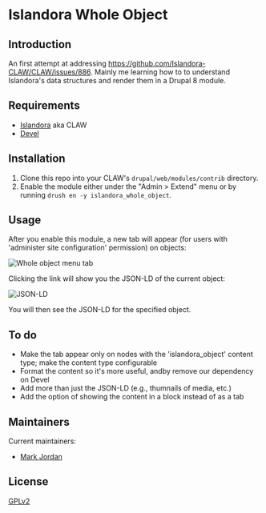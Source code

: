 # Islandora Whole Object

## Introduction

An first attempt at addressing https://github.com/Islandora-CLAW/CLAW/issues/886. Mainly me learning how to to understand Islandora's data structures and render them in a Drupal 8 module.

## Requirements

* [Islandora](https://github.com/Islandora-CLAW/islandora) aka CLAW
* [Devel](https://www.drupal.org/project/devel)

## Installation

1. Clone this repo into your CLAW's `drupal/web/modules/contrib` directory.
1. Enable the module either under the "Admin > Extend" menu or by running `drush en -y islandora_whole_object`.

## Usage

After you enable this module, a new tab will appear (for users with 'administer site configuration' permission) on objects:

![Whole object menu tab](docs/menu.png)

Clicking the link will show you the JSON-LD of the current object:

![JSON-LD](docs/jsonld.png)

You will then see the JSON-LD for the specified object.

## To do

* Make the tab appear only on nodes with the 'islandora_object' content type; make the content type configurable
* Format the content so it's more useful, andby remove our dependency on Devel
* Add more than just the JSON-LD (e.g., thumnails of media, etc.)
* Add the option of showing the content in a block instead of as a tab

## Maintainers

Current maintainers:

* [Mark Jordan](https://github.com/mjordan)

## License

[GPLv2](http://www.gnu.org/licenses/gpl-2.0.txt)
